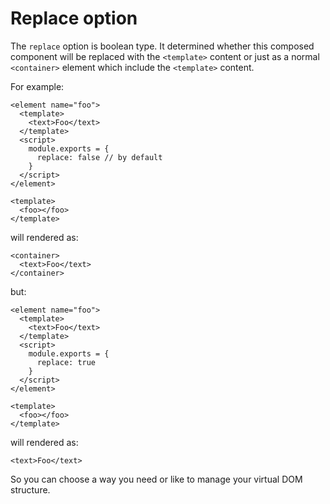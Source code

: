 # Replace option

The `replace` option is boolean type. It determined whether this composed component will be replaced with the `<template>` content or just as a normal `<container>` element which include the `<template>` content.

For example:

```
<element name="foo">
  <template>
    <text>Foo</text>
  </template>
  <script>
    module.exports = {
      replace: false // by default
    }
  </script>
</element>

<template>
  <foo></foo>
</template>
```

will rendered as:

```
<container>
  <text>Foo</text>
</container>
```

but:

```
<element name="foo">
  <template>
    <text>Foo</text>
  </template>
  <script>
    module.exports = {
      replace: true
    }
  </script>
</element>

<template>
  <foo></foo>
</template>
```

will rendered as:

```
<text>Foo</text>
```

So you can choose a way you need or like to manage your virtual DOM structure.
